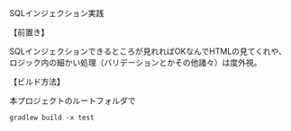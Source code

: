 SQLインジェクション実践

【前置き】

SQLインジェクションできるところが見れればOKなんでHTMLの見てくれや、ロジック内の細かい処理（バリデーションとかその他諸々）は度外視。

【ビルド方法】

本プロジェクトのルートフォルダで

`gradlew build -x test`
